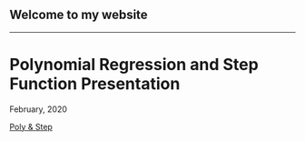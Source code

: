 Welcome to my website
---
---
# Polynomial Regression and Step Function Presentation
February, 2020

[Poly & Step](/MLIIprez/index.md)
